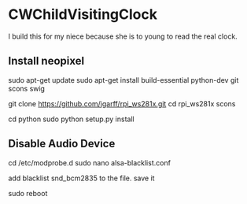 # CWChildVisitingClock
I build this for my niece because she is to young to read the real clock. 

## Install neopixel
sudo apt-get update
sudo apt-get install build-essential python-dev git scons swig

git clone https://github.com/jgarff/rpi_ws281x.git
cd rpi_ws281x
scons

cd python
sudo python setup.py install

## Disable Audio Device
cd /etc/modprobe.d
sudo nano alsa-blacklist.conf

add blacklist snd_bcm2835 to the file.
save it

sudo reboot
